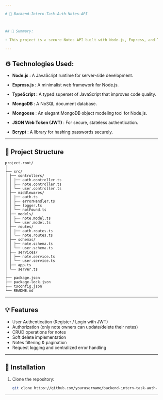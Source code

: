 ```yaml
---

# 📝 Backend-Intern-Task-Auth-Notes-API



## 📘 Summary:

- This project is a secure Notes API built with Node.js, Express, and TypeScript that allows users to manage their personal notes. It features a full authentication 🔑 and authorization 🛡️ system, enabling users to securely register, log in, and perform CRUD operations 📝 on their own content. The API includes features like soft deletion 🗑️, filtering 🔍, and pagination, all within a clean and well-structured architecture.

---
```

## ⚙️ Technologies Used:

- **Node.js** : A JavaScript runtime for server-side development.

- **Express.js** : A minimalist web framework for Node.js.

- **TypeScript** : A typed superset of JavaScript that improves code quality.

- **MongoDB** : A NoSQL document database.

- **Mongoose** : An elegant MongoDB object modeling tool for Node.js.

- **JSON Web Token (JWT)** : For secure, stateless authentication.

- **Bcrypt** : A library for hashing passwords securely.

---
## 📂 Project Structure

```
project-root/
│
├── src/
│ ├── controllers/
│ │ ├── auth.controller.ts
│ │ ├── note.controller.ts
│ │ └── user.controller.ts
│ ├── middlewares/
│ │ ├── auth.ts
│ │ ├── errorHandler.ts
│ │ ├── logger.ts
│ │ └── notFound.ts
│ ├── models/
│ │ ├── note.model.ts
│ │ └── user.model.ts
│ ├── routes/
│ │ ├── auth.routes.ts
│ │ └── note.routes.ts
│ ├── schemas/
│ │ ├── note.schema.ts
│ │ └── user.schema.ts
│ ├── services/
│ │ ├── note.service.ts
│ │ └── user.service.ts
│ ├── app.ts
│ └── server.ts
│
├── package.json
├── package-lock.json
├── tsconfig.json
└── README.md

```

---

## 💡 Features

- User Authentication (Register / Login with JWT)
- Authorization (only note owners can update/delete their notes)
- CRUD operations for notes
- Soft delete implementation
- Notes filtering & pagination
- Request logging and centralized error handling

---

## 🚀 Installation

1. Clone the repository:
   ```bash
   git clone https://github.com/yourusername/backend-intern-task-auth-notes-api.git

---